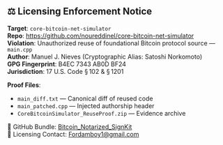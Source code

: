 ## ⚖️ Licensing Enforcement Notice

**Target**: `core-bitcoin-net-simulator`  
**Repo**: https://github.com/noureddinel/core-bitcoin-net-simulator  
**Violation**: Unauthorized reuse of foundational Bitcoin protocol source — `main.cpp`  
**Author**: Manuel J. Nieves (Cryptographic Alias: Satoshi Norkomoto)  
**GPG Fingerprint**: B4EC 7343 AB0D BF24  
**Jurisdiction**: 17 U.S. Code § 102 & § 1201  

**Proof Files**:
- `main_diff.txt` — Canonical diff of reused code  
- `main_patched.cpp` — Injected authorship header  
- `CoreBitcoinSimulator_ReuseProof.zip` — Evidence archive  

🔗 GitHub Bundle: [Bitcoin_Notarized_SignKit](https://github.com/Manny27nyc/Bitcoin_Notarized_SignKit)  
📨 Licensing Contact: Fordamboy1@gmail.com
